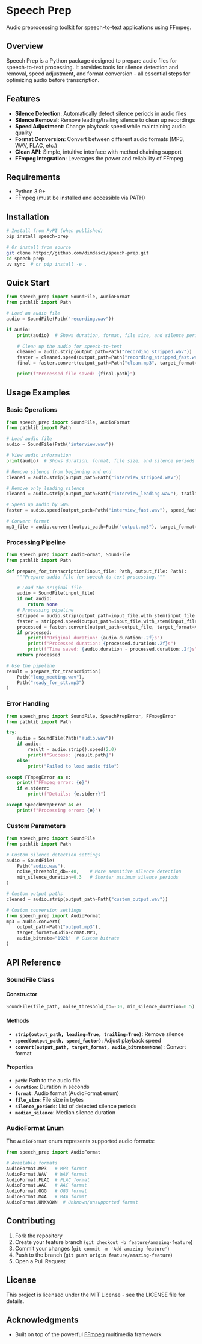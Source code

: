 # Speech Prep

Audio preprocessing toolkit for speech-to-text applications using FFmpeg.

## Overview

Speech Prep is a Python package designed to prepare audio files for speech-to-text processing. It provides tools for silence detection and removal, speed adjustment, and format conversion - all essential steps for optimizing audio before transcription.

## Features

- **Silence Detection**: Automatically detect silence periods in audio files
- **Silence Removal**: Remove leading/trailing silence to clean up recordings
- **Speed Adjustment**: Change playback speed while maintaining audio quality
- **Format Conversion**: Convert between different audio formats (MP3, WAV, FLAC, etc.)
- **Clean API**: Simple, intuitive interface with method chaining support
- **FFmpeg Integration**: Leverages the power and reliability of FFmpeg

## Requirements

- Python 3.9+
- FFmpeg (must be installed and accessible via PATH)

## Installation

```bash
# Install from PyPI (when published)
pip install speech-prep

# Or install from source
git clone https://github.com/dimdasci/speech-prep.git
cd speech-prep
uv sync  # or pip install -e .
```

## Quick Start

```python
from speech_prep import SoundFile, AudioFormat
from pathlib import Path

# Load an audio file
audio = SoundFile(Path("recording.wav"))

if audio:
    print(audio)  # Shows duration, format, file size, and silence periods

    # Clean up the audio for speech-to-text
    cleaned = audio.strip(output_path=Path("recording_stripped.wav"))
    faster = cleaned.speed(output_path=Path("recording_stripped_fast.wav"), speed_factor=1.2)
    final = faster.convert(output_path=Path("clean.mp3", target_format=AudioFormat.MP3))

    print(f"Processed file saved: {final.path}")
```

## Usage Examples

### Basic Operations

```python
from speech_prep import SoundFile, AudioFormat
from pathlib import Path

# Load audio file
audio = SoundFile(Path("interview.wav"))

# View audio information
print(audio)  # Shows duration, format, file size, and silence periods

# Remove silence from beginning and end
cleaned = audio.strip(output_path=Path("interview_stripped.wav"))

# Remove only leading silence
cleaned = audio.strip(output_path=Path("interview_leading.wav"), trailing=False)

# Speed up audio by 50%
faster = audio.speed(output_path=Path("interview_fast.wav"), speed_factor=1.5)

# Convert format
mp3_file = audio.convert(output_path=Path("output.mp3"), target_format=AudioFormat.MP3)
```

### Processing Pipeline

```python
from speech_prep import AudioFormat, SoundFile
from pathlib import Path

def prepare_for_transcription(input_file: Path, output_file: Path):
    """Prepare audio file for speech-to-text processing."""

    # Load the original file
    audio = SoundFile(input_file)
    if not audio:
        return None
    # Processing pipeline
    stripped = audio.strip(output_path=input_file.with_stem(input_file.stem + "_stripped"))
    faster = stripped.speed(output_path=input_file.with_stem(input_file.stem + "_stripped_fast"), speed_factor=1.1)
    processed = faster.convert(output_path=output_file, target_format=AudioFormat.MP3)
    if processed:
        print(f"Original duration: {audio.duration:.2f}s")
        print(f"Processed duration: {processed.duration:.2f}s")
        print(f"Time saved: {audio.duration - processed.duration:.2f}s")
    return processed

# Use the pipeline
result = prepare_for_transcription(
    Path("long_meeting.wav"),
    Path("ready_for_stt.mp3")
)
```

### Error Handling

```python
from speech_prep import SoundFile, SpeechPrepError, FFmpegError
from pathlib import Path

try:
    audio = SoundFile(Path("audio.wav"))
    if audio:
        result = audio.strip().speed(2.0)
        print(f"Success: {result.path}")
    else:
        print("Failed to load audio file")

except FFmpegError as e:
    print(f"FFmpeg error: {e}")
    if e.stderr:
        print(f"Details: {e.stderr}")

except SpeechPrepError as e:
    print(f"Processing error: {e}")
```

### Custom Parameters

```python
from speech_prep import SoundFile
from pathlib import Path

# Custom silence detection settings
audio = SoundFile(
    Path("audio.wav"),
    noise_threshold_db=-40,    # More sensitive silence detection
    min_silence_duration=0.3   # Shorter minimum silence periods
)

# Custom output paths
cleaned = audio.strip(output_path=Path("custom_output.wav"))

# Custom conversion settings
from speech_prep import AudioFormat
mp3 = audio.convert(
    output_path=Path("output.mp3"),
    target_format=AudioFormat.MP3,
    audio_bitrate="192k"  # Custom bitrate
)
```

## API Reference

### SoundFile Class

#### Constructor
```python
SoundFile(file_path, noise_threshold_db=-30, min_silence_duration=0.5)
```

#### Methods
- **`strip(output_path, leading=True, trailing=True)`**: Remove silence
- **`speed(output_path, speed_factor)`**: Adjust playback speed
- **`convert(output_path, target_format, audio_bitrate=None)`**: Convert format

#### Properties
- **`path`**: Path to the audio file
- **`duration`**: Duration in seconds
- **`format`**: Audio format (AudioFormat enum)
- **`file_size`**: File size in bytes
- **`silence_periods`**: List of detected silence periods
- **`median_silence`**: Median silence duration

### AudioFormat Enum

The `AudioFormat` enum represents supported audio formats:

```python
from speech_prep import AudioFormat

# Available formats
AudioFormat.MP3   # MP3 format
AudioFormat.WAV   # WAV format
AudioFormat.FLAC  # FLAC format
AudioFormat.AAC   # AAC format
AudioFormat.OGG   # OGG format
AudioFormat.M4A   # M4A format
AudioFormat.UNKNOWN  # Unknown/unsupported format
```

## Contributing

1. Fork the repository
2. Create your feature branch (`git checkout -b feature/amazing-feature`)
3. Commit your changes (`git commit -m 'Add amazing feature'`)
4. Push to the branch (`git push origin feature/amazing-feature`)
5. Open a Pull Request

## License

This project is licensed under the MIT License - see the LICENSE file for details.

## Acknowledgments

- Built on top of the powerful [FFmpeg](https://ffmpeg.org/) multimedia framework
